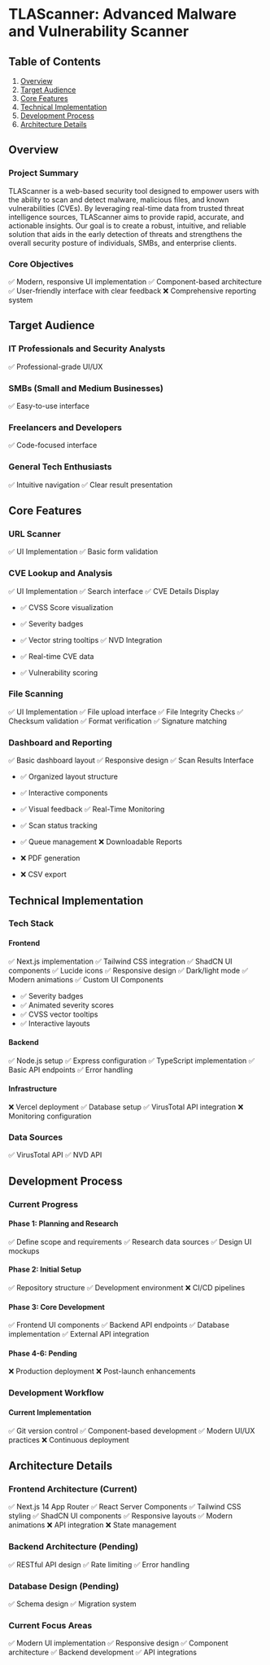 # TLAScanner: Advanced Malware and Vulnerability Scanner

## Table of Contents

1. [Overview](#overview)
2. [Target Audience](#target-audience)
3. [Core Features](#core-features)
4. [Technical Implementation](#technical-implementation)
5. [Development Process](#development-process)
6. [Architecture Details](#architecture-details)

## Overview

### Project Summary

TLAScanner is a web-based security tool designed to empower users with the ability to scan and detect malware, malicious files, and known vulnerabilities (CVEs). By leveraging real-time data from trusted threat intelligence sources, TLAScanner aims to provide rapid, accurate, and actionable insights. Our goal is to create a robust, intuitive, and reliable solution that aids in the early detection of threats and strengthens the overall security posture of individuals, SMBs, and enterprise clients.

### Core Objectives

✅ Modern, responsive UI implementation
✅ Component-based architecture
✅ User-friendly interface with clear feedback
❌ Comprehensive reporting system

## Target Audience

### IT Professionals and Security Analysts

✅ Professional-grade UI/UX

### SMBs (Small and Medium Businesses)

✅ Easy-to-use interface

### Freelancers and Developers

✅ Code-focused interface

### General Tech Enthusiasts

✅ Intuitive navigation
✅ Clear result presentation

## Core Features

### URL Scanner

✅ UI Implementation
✅ Basic form validation

### CVE Lookup and Analysis

✅ UI Implementation
✅ Search interface
✅ CVE Details Display

- ✅ CVSS Score visualization
- ✅ Severity badges
- ✅ Vector string tooltips
✅ NVD Integration

- ✅ Real-time CVE data
- ✅ Vulnerability scoring

### File Scanning

✅ UI Implementation
✅ File upload interface
✅ File Integrity Checks
✅ Checksum validation
✅ Format verification
✅ Signature matching

### Dashboard and Reporting

✅ Basic dashboard layout
✅ Responsive design
✅ Scan Results Interface

- ✅ Organized layout structure
- ✅ Interactive components
- ✅ Visual feedback
✅ Real-Time Monitoring

- ✅ Scan status tracking
- ✅ Queue management
❌ Downloadable Reports
- ❌ PDF generation
- ❌ CSV export

## Technical Implementation

### Tech Stack

#### Frontend

✅ Next.js implementation
✅ Tailwind CSS integration
✅ ShadCN UI components
✅ Lucide icons
✅ Responsive design
✅ Dark/light mode
✅ Modern animations
✅ Custom UI Components

- ✅ Severity badges
- ✅ Animated severity scores
- ✅ CVSS vector tooltips
- ✅ Interactive layouts

#### Backend

✅ Node.js setup
✅ Express configuration
✅ TypeScript implementation
✅ Basic API endpoints
✅ Error handling

#### Infrastructure

❌ Vercel deployment
✅ Database setup
✅ VirusTotal API integration
❌ Monitoring configuration

### Data Sources

✅ VirusTotal API
✅ NVD API

## Development Process

### Current Progress

#### Phase 1: Planning and Research

✅ Define scope and requirements
✅ Research data sources
✅ Design UI mockups

#### Phase 2: Initial Setup

✅ Repository structure
✅ Development environment
❌ CI/CD pipelines

#### Phase 3: Core Development

✅ Frontend UI components
✅ Backend API endpoints
✅ Database implementation
✅ External API integration

#### Phase 4-6: Pending

❌ Production deployment
❌ Post-launch enhancements

### Development Workflow

#### Current Implementation

✅ Git version control
✅ Component-based development
✅ Modern UI/UX practices
❌ Continuous deployment

## Architecture Details

### Frontend Architecture (Current)

✅ Next.js 14 App Router
✅ React Server Components
✅ Tailwind CSS styling
✅ ShadCN UI components
✅ Responsive layouts
✅ Modern animations
❌ API integration
❌ State management

### Backend Architecture (Pending)

✅ RESTful API design
✅ Rate limiting
✅ Error handling

### Database Design (Pending)

✅ Schema design
✅ Migration system

### Current Focus Areas

✅ Modern UI implementation
✅ Responsive design
✅ Component architecture
✅ Backend development
✅ API integrations
